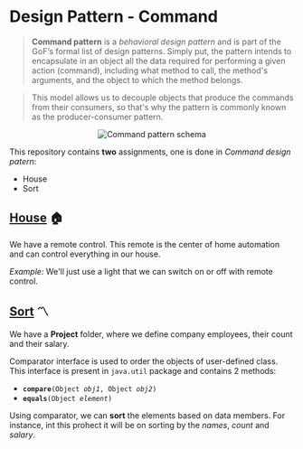 # Design Pattern - Command
> **Command pattern** is a *behavioral design pattern* and is part of the GoF‘s formal list of design patterns. Simply put, the pattern intends to encapsulate in an object all the data required for performing a given action (command), including what method to call, the method's arguments, and the object to which the method belongs.

> This model allows us to decouple objects that produce the commands from their consumers, so that's why the pattern is commonly known as the producer-consumer pattern.

<p align='center'>
  <img src='https://i.postimg.cc/vZS2jV0T/xEaYStJ.png' alt='Command pattern schema'/>
</p>

This repository contains **two** assignments, one is done in *Command design patern*:
- House
- Sort

## [House](https://github.com/pajka-js/DP_Command/tree/master/src/dp_command) 🏠
We have a remote control. This remote is the center of home automation and can control everything in our house.

*Example:* We'll just use a light that we can switch on or off with remote control.

## [Sort](https://github.com/pajka-js/DP_Command/tree/master/src/project) 〽️
We have a **Project** folder, where we define company employees, their count and their salary.

Comparator interface is used to order the objects of user-defined class. This interface is present in ```java.util``` package and contains 2 methods:
<ul>
  <li><code><strong>compare</strong>(Object <em>obj1</em>, Object <em>obj2</em>)</code><br></li>
  <li><code><strong>equals</strong>(Object <em>element</em>)</code></li>
</ul>

Using comparator, we can **sort** the elements based on data members. For instance, int this prohect it will be on sorting by the *names*, *count* and *salary*.
